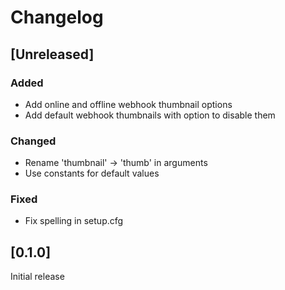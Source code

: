 # Changelog

## [Unreleased]
### Added
- Add online and offline webhook thumbnail options
- Add default webhook thumbnails with option to disable them

### Changed
- Rename 'thumbnail' -> 'thumb' in arguments
- Use constants for default values

### Fixed
- Fix spelling in setup.cfg

## [0.1.0]
Initial release
